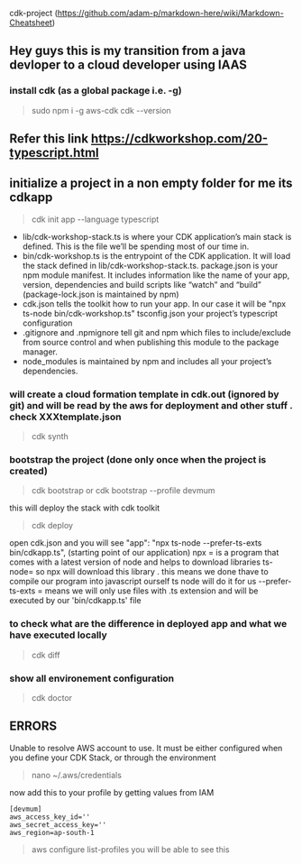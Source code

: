 cdk-project (https://github.com/adam-p/markdown-here/wiki/Markdown-Cheatsheet)
## Hey guys this is my transition from a java devloper to a cloud developer using IAAS 

### install cdk (as a global package i.e. -g)
> sudo npm i -g aws-cdk
> cdk --version

## Refer this link https://cdkworkshop.com/20-typescript.html

## initialize a project in a non empty folder for me its cdkapp
> cdk init app --language typescript

* lib/cdk-workshop-stack.ts is where your CDK application’s main stack is defined. This is the file we’ll be spending most of our time in.
* bin/cdk-workshop.ts is the entrypoint of the CDK application. It will load the stack defined in lib/cdk-workshop-stack.ts.
package.json is your npm module manifest. It includes information like the name of your app, version, dependencies and build scripts like “watch” and “build” (package-lock.json is maintained by npm)
* cdk.json tells the toolkit how to run your app. In our case it will be "npx ts-node bin/cdk-workshop.ts"
tsconfig.json your project’s typescript configuration
* .gitignore and .npmignore tell git and npm which files to include/exclude from source control and when publishing this module to the package manager.
* node_modules is maintained by npm and includes all your project’s dependencies.

### will create a cloud formation template in cdk.out (ignored by git) and will be read by the aws for deployment and other stuff . check XXXtemplate.json

> cdk synth

### bootstrap the project (done only once when the project is created)

> cdk bootstrap
or 
> cdk bootstrap --profile devmum

this will deploy the stack with cdk toolkit
> cdk deploy


open cdk.json and you will see
"app": "npx ts-node --prefer-ts-exts bin/cdkapp.ts",   (starting point of our application)
npx = is a program that comes with a latest version of node and helps to download libraries
ts-node= so npx will download this library . this means we done thave to compile our program into javascript ourself ts node will do it for us
--prefer-ts-exts = means we will only use files with .ts extension
and will be executed by our 'bin/cdkapp.ts' file

### to check what are the difference in deployed app and what we have executed locally
> cdk diff

### show all environement configuration
> cdk doctor






















## ERRORS
Unable to resolve AWS account to use. It must be either configured when you define your CDK Stack, or through the environment

> nano ~/.aws/credentials
 
 now add this to your profile by getting values from IAM 
``` 
[devmum]
aws_access_key_id=''
aws_secret_access_key=''
aws_region=ap-south-1
```

> aws configure list-profiles
you will be able to see this